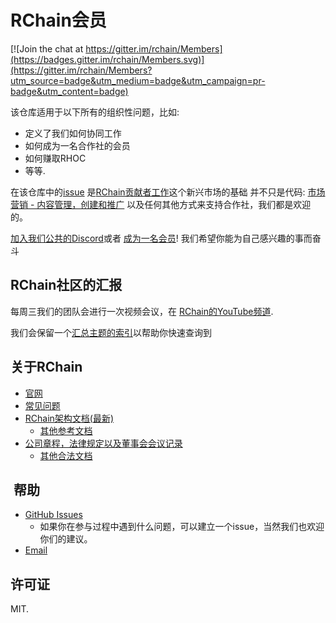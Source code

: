 # RChain会员

[![Join the chat at https://gitter.im/rchain/Members](https://badges.gitter.im/rchain/Members.svg)](https://gitter.im/rchain/Members?utm_source=badge&utm_medium=badge&utm_campaign=pr-badge&utm_content=badge)

该仓库适用于以下所有的组织性问题，比如:
- 定义了我们如何协同工作
- 如何成为一名合作社的会员
- 如何赚取RHOC
- 等等.

在该仓库中的[issue](https://github.com/rchain/Members/issues) 
是[RChain贡献者工作](CONTRIBUTING_CN.md)这个新兴市场的基础
并不只是代码: [市场营销 - 内容管理，创建和推广][comm] 
以及任何其他方式来支持合作社，我们都是欢迎的。

[加入我们公共的Discord](https://discord.gg/fvY8qhx)或者
[成为一名会员](https://member.rchain.coop/#/sign-up)! 
我们希望你能为自己感兴趣的事而奋斗

[comm]: https://github.com/rchain/Members/projects/2

## RChain社区的汇报

每周三我们的团队会进行一次视频会议，在
[RChain的YouTube频道][youtube].

[youtube]: https://www.youtube.com/channel/UCSS3jCffMiz574_q64Ukj_w

我们会保留一个[汇总主题的索引][debrief-ix]以帮助你快速查询到

[debrief-ix]: https://github.com/rchain/Members/wiki/Weekly-Debrief-Index

## 关于RChain
* [官网](https://rchain.coop) 
* [常见问题](https://github.com/rchain/reference/blob/master/faq.md)
* [RChain架构文档(最新)](http://rchain-architecture.readthedocs.io/)
  * [其他参考文档](https://github.com/rchain/reference)
* [公司章程，法律规定以及董事会会议记录](https://github.com/rchain/board)
  * [其他合法文档](https://github.com/rchain/legaldocs)

##  帮助

* [GitHub Issues](https://github.com/rchain/Members/issues)
  * 如果你在参与过程中遇到什么问题，可以建立一个issue，当然我们也欢迎你们的建议。
* [Email](mailto:ops@rchain.coop)

## 许可证

MIT.
